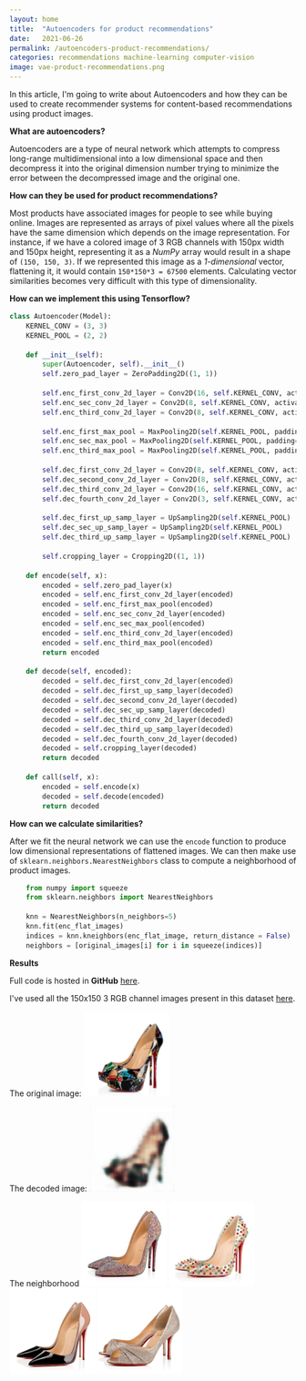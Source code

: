```yaml
---
layout: home
title:  "Autoencoders for product recommendations"
date:   2021-06-26
permalink: /autoencoders-product-recommendations/
categories: recommendations machine-learning computer-vision
image: vae-product-recommendations.png
---
```


In this article, I'm going to write about Autoencoders and how they can be used to create recommender systems for content-based recommendations using product images.

**What are autoencoders?**

Autoencoders are a type of neural network which attempts to compress long-range multidimensional into a low dimensional space and then decompress it into the original dimension number trying to minimize the error between the decompressed image and the original one.

**How can they be used for product recommendations?**

Most products have associated images for people to see while buying online.
Images are represented as arrays of pixel values where all the pixels have the same dimension which depends on the image representation.
For instance, if we have a colored image of 3 RGB channels with 150px width and 150px height, representing it as a *NumPy* array would result in a shape of `(150, 150, 3)`. If we represented this image as a *1-dimensional* vector, flattening it, it would contain `150*150*3 = 67500` elements.
Calculating vector similarities becomes very difficult with this type of dimensionality.

**How can we implement this using Tensorflow?**

```python
class Autoencoder(Model):
    KERNEL_CONV = (3, 3)
    KERNEL_POOL = (2, 2)

    def __init__(self):
        super(Autoencoder, self).__init__()
        self.zero_pad_layer = ZeroPadding2D((1, 1))

        self.enc_first_conv_2d_layer = Conv2D(16, self.KERNEL_CONV, activation="relu", padding="same")
        self.enc_sec_conv_2d_layer = Conv2D(8, self.KERNEL_CONV, activation="relu", padding="same")
        self.enc_third_conv_2d_layer = Conv2D(8, self.KERNEL_CONV, activation="relu", padding="same")

        self.enc_first_max_pool = MaxPooling2D(self.KERNEL_POOL, padding="same")
        self.enc_sec_max_pool = MaxPooling2D(self.KERNEL_POOL, padding="same")
        self.enc_third_max_pool = MaxPooling2D(self.KERNEL_POOL, padding="same")

        self.dec_first_conv_2d_layer = Conv2D(8, self.KERNEL_CONV, activation="relu", padding="same")
        self.dec_second_conv_2d_layer = Conv2D(8, self.KERNEL_CONV, activation="relu", padding="same")
        self.dec_third_conv_2d_layer = Conv2D(16, self.KERNEL_CONV, activation="relu", padding="same")
        self.dec_fourth_conv_2d_layer = Conv2D(3, self.KERNEL_CONV, activation="sigmoid", padding="same")

        self.dec_first_up_samp_layer = UpSampling2D(self.KERNEL_POOL)
        self.dec_sec_up_samp_layer = UpSampling2D(self.KERNEL_POOL)
        self.dec_third_up_samp_layer = UpSampling2D(self.KERNEL_POOL)

        self.cropping_layer = Cropping2D((1, 1))

    def encode(self, x):
        encoded = self.zero_pad_layer(x)
        encoded = self.enc_first_conv_2d_layer(encoded)
        encoded = self.enc_first_max_pool(encoded)
        encoded = self.enc_sec_conv_2d_layer(encoded)
        encoded = self.enc_sec_max_pool(encoded)
        encoded = self.enc_third_conv_2d_layer(encoded)
        encoded = self.enc_third_max_pool(encoded)
        return encoded

    def decode(self, encoded):
        decoded = self.dec_first_conv_2d_layer(encoded)
        decoded = self.dec_first_up_samp_layer(decoded)
        decoded = self.dec_second_conv_2d_layer(decoded)
        decoded = self.dec_sec_up_samp_layer(decoded)
        decoded = self.dec_third_conv_2d_layer(decoded)
        decoded = self.dec_third_up_samp_layer(decoded)
        decoded = self.dec_fourth_conv_2d_layer(decoded)
        decoded = self.cropping_layer(decoded) 
        return decoded

    def call(self, x):
        encoded = self.encode(x)
        decoded = self.decode(encoded)
        return decoded
```

**How can we calculate similarities?**

After we fit the neural network we can use the `encode` function to produce low dimensional representations of flattened images.
We can then make use of `sklearn.neighbors.NearestNeighbors` class to compute a neighborhood of product images.

```python
    from numpy import squeeze
    from sklearn.neighbors import NearestNeighbors

    knn = NearestNeighbors(n_neighbors=5)
    knn.fit(enc_flat_images)
    indices = knn.kneighbors(enc_flat_image, return_distance = False)
    neighbors = [original_images[i] for i in squeeze(indices)]
```

**Results**

Full code is hosted in **GitHub** [here](https://github.com/Marko50/product-image-similarity).

I've used all the 150x150 3 RGB channel images present in this dataset [here](https://www.kaggle.com/jonathanoheix/product-recommendation-based-on-visual-similarity).

The original image:
![gru](/assets/img/posts/vae-product-recommendations/original.png)

The decoded image:
![gru](/assets/img/posts/vae-product-recommendations/decoded.png)

The neighborhood
![gru](/assets/img/posts/vae-product-recommendations/1_neighbor.png)
![gru](/assets/img/posts/vae-product-recommendations/2_neighbor.png)
![gru](/assets/img/posts/vae-product-recommendations/3_neighbor.png)
![gru](/assets/img/posts/vae-product-recommendations/4_neighbor.png)




